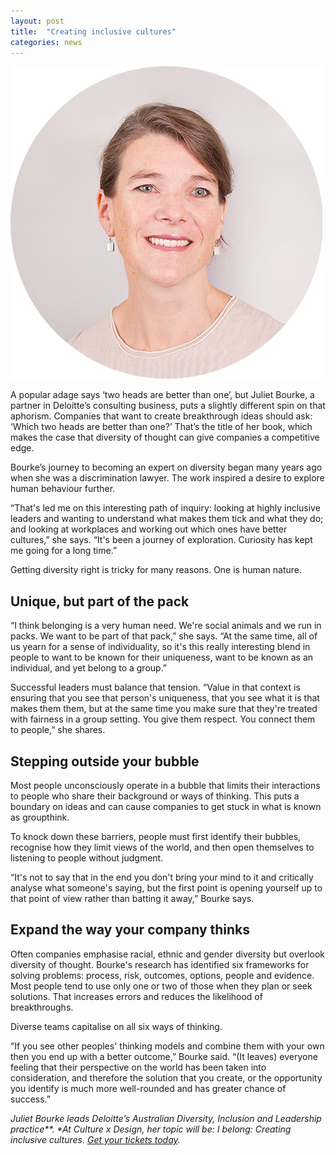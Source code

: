 ```yaml
---
layout: post
title:  "Creating inclusive cultures"
categories: news
---
```


<div class="post__header">
  <img style="" class="post__image -responsive-j" src="/images/juliet.png">
</div>

<p class="-lede">
A popular adage says ‘two heads are better than one’, but Juliet Bourke, a partner in Deloitte’s consulting business, puts a slightly different spin on that aphorism. Companies that want to create breakthrough ideas should ask: ‘Which two heads are better than one?’ That’s the title of her book, which makes the case that diversity of thought can give companies a competitive edge.
</p>

Bourke’s journey to becoming an expert on diversity began many years ago when she was a discrimination lawyer. The work inspired a desire to explore human behaviour further.

“That's led me on this interesting path of inquiry: looking at highly inclusive leaders and wanting to understand what makes them tick and what they do; and looking at workplaces and working out which ones have better cultures,” she says. “It's been a journey of exploration. Curiosity has kept me going for a long time.”

Getting diversity right is tricky for many reasons. One is human nature.

## Unique, but part of the pack

“I think belonging is a very human need. We're social animals and we run in packs. We want to be part of that pack,” she says. “At the same time, all of us yearn for a sense of individuality, so it's this really interesting blend in people to want to be known for their uniqueness, want to be known as an individual, and yet belong to a group.”

Successful leaders must balance that tension. “Value in that context is ensuring that you see that person's uniqueness, that you see what it is that makes them them, but at the same time you make sure that they're treated with fairness in a group setting. You give them respect. You connect them to people,” she shares.

## Stepping outside your bubble

Most people unconsciously operate in a bubble that limits their interactions to people who share their background or ways of thinking. This puts a boundary on ideas and can cause companies to get stuck in what is known as groupthink.

To knock down these barriers, people must first identify their bubbles, recognise how they limit views of the world,  and then open themselves to listening to people without judgment.

“It's not to say that in the end you don't bring your mind to it and critically analyse what someone's saying, but the first point is opening yourself up to that point of view rather than batting it away,” Bourke says.

## Expand the way your company thinks

Often companies emphasise racial, ethnic and gender diversity but overlook diversity of thought. Bourke's research has identified six frameworks for solving problems: process, risk, outcomes, options, people and evidence. Most people tend to use only one or two of those when they plan or seek solutions. That increases errors and reduces the likelihood of breakthroughs.

Diverse teams capitalise on all six ways of thinking.

“If you see other peoples' thinking models and combine them with your own then you end up with a better outcome,” Bourke said. “(It leaves) everyone feeling that their perspective on the world has been taken into consideration, and therefore the solution that you create, or the opportunity you identify is much more well-rounded and has greater chance of success.”

<div class="post__divider"></div>

_Juliet Bourke leads Deloitte’s Australian Diversity, Inclusion and Leadership practice**. *At Culture x Design, her topic will be: I belong: Creating inclusive cultures. <a href="https://www.eventbrite.com/e/culture-x-design-melbourne-2016-tickets-25704072573#tickets" target="_blank">Get your tickets today</a>._
